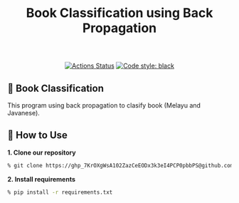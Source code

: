 <br />
<h1>
<p align="center">
  <br>Book Classification using Back Propagation
</h1>
  <p align="center">
    <br />
    </p>
</p>

<p align="center">
<a href="https://www.python.org/"><img alt="Actions Status" src="https://img.shields.io/badge/Made%20with-Python-1f425f.svg"></a>
<a href="https://github.com/psf/black"><img alt="Code style: black" src="https://img.shields.io/badge/code%20style-black-000000.svg"></a>
</p>

## 🎯 Book Classification
This program using back propagation to clasify book (Melayu and Javanese). 

## 🚀 How to Use

**1. Clone our repository**

```bash
% git clone https://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@github.com/rahmadai/book-backpropagation.git
```

**2. Install requirements**

```bash
% pip install -r requirements.txt
```
